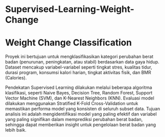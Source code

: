 # Supervised-Learning-Weight-Change

# Weight Change Classification
Proyek ini bertujuan untuk mengklasifikasikan kategori perubahan berat badan (penurunan, peningkatan, atau stabil) berdasarkan data gaya hidup. Dataset mencakup variabel-variabel seperti tingkat stres, kualitas tidur, durasi program, konsumsi kalori harian, tingkat aktivitas fisik, dan BMR (Calories).  

Pendekatan Supervised Learning dilakukan melalui beberapa algoritma klasifikasi, seperti Naive Bayes, Decision Tree, Random Forest, Support Vector Machine (SVM), dan K-Nearest Neighbors (KNN). Evaluasi model dilakukan menggunakan Stratified K-Fold Cross-Validation untuk memastikan performa model yang konsisten di seluruh subset data. Tujuan analisis ini adalah mengidentifikasi model yang paling efektif dan variabel yang paling signifikan dalam memprediksi perubahan berat badan, sehingga dapat memberikan insight untuk pengelolaan berat badan yang lebih baik.
